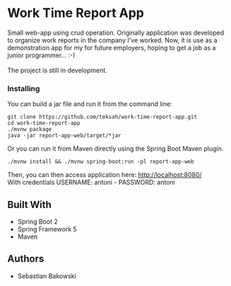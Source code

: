 # Work Time Report App

Small web-app using crud operation. Originally application was developed to organize work reports in the company I've worked.
Now, it is use as a demonstration app for my for future employers, hoping to get a job as a junior programmer... :-)
<br>
<br>
The project is still in development.


### Installing
You can build a jar file and run it from the command line:
```
git clone https://github.com/teksah/work-time-report-app.git
cd work-time-report-app
./mvnw package
java -jar report-app-web/target/*jar
```
Or you can run it from Maven directly using the Spring Boot Maven plugin.

```
./mvnw install && ./mvnw spring-boot:run -pl report-app-web
```


Then, you can then access application here: [http://localhost:8080/](http://localhost:8080/)<br>
With credentials USERNAME: antoni - PASSWORD: antoni




## Built With

* Spring Boot 2
* Spring Framework 5
* Maven

## Authors

* Sebastian Bakowski
